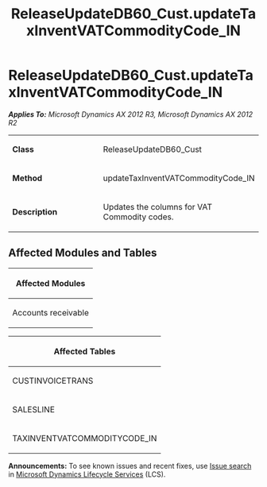﻿---
title: ReleaseUpdateDB60_Cust.updateTaxInventVATCommodityCode_IN
TOCTitle: ReleaseUpdateDB60_Cust.updateTaxInventVATCommodityCode_IN
ms:assetid: 81e7c01d-29c7-170e-a779-591f0fe3ec16
ms:mtpsurl: https://msdn.microsoft.com/en-us/library/JJ685936(v=AX.60)
ms:contentKeyID: 49709389
ms.date: 05/18/2015
mtps_version: v=AX.60
---

# ReleaseUpdateDB60\_Cust.updateTaxInventVATCommodityCode\_IN 


_**Applies To:** Microsoft Dynamics AX 2012 R3, Microsoft Dynamics AX 2012 R2_

<table>
<colgroup>
<col style="width: 50%" />
<col style="width: 50%" />
</colgroup>
<tbody>
<tr class="odd">
<td><p><strong>Class</strong></p></td>
<td><p>ReleaseUpdateDB60_Cust</p></td>
</tr>
<tr class="even">
<td><p><strong>Method</strong></p></td>
<td><p>updateTaxInventVATCommodityCode_IN</p></td>
</tr>
<tr class="odd">
<td><p><strong>Description</strong></p></td>
<td><p>Updates the columns for VAT Commodity codes.</p></td>
</tr>
</tbody>
</table>


## Affected Modules and Tables

<table>
<colgroup>
<col style="width: 100%" />
</colgroup>
<thead>
<tr class="header">
<th><p>Affected Modules</p></th>
</tr>
</thead>
<tbody>
<tr class="odd">
<td><p>Accounts receivable</p></td>
</tr>
</tbody>
</table>


<table>
<colgroup>
<col style="width: 100%" />
</colgroup>
<thead>
<tr class="header">
<th><p>Affected Tables</p></th>
</tr>
</thead>
<tbody>
<tr class="odd">
<td><p>CUSTINVOICETRANS</p></td>
</tr>
<tr class="even">
<td><p>SALESLINE</p></td>
</tr>
<tr class="odd">
<td><p>TAXINVENTVATCOMMODITYCODE_IN</p></td>
</tr>
</tbody>
</table>

  
**Announcements:** To see known issues and recent fixes, use [Issue search](http://go.microsoft.com/fwlink/?linkid=389258) in [Microsoft Dynamics Lifecycle Services](http://go.microsoft.com/fwlink/?linkid=306505) (LCS).


